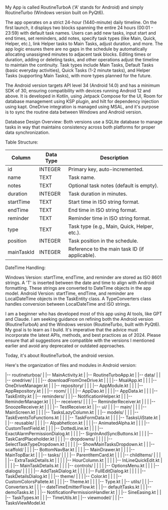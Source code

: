 My App is called RoutineTurboA ('A' stands for Android) and simply RoutineTurbo (Windows version built on PyQt6).

The app operates on a strict 24-hour (1440-minute) daily timeline. On the first launch, it displays two blocks spanning the entire 24 hours (00:01 - 23:59) with default task names. Users can add new tasks, input start and end times, set reminders, add notes, specify task types (like Main, Quick, Helper, etc.), link Helper tasks to Main Tasks, adjust duration, and more. The app logic ensures there are no gaps in the schedule by automatically allocating unassigned minutes to adjacent task blocks. Editing times or duration, adding or deleting tasks, and other operations adjust the timeline to maintain the continuity. Task types include Main Tasks, Default Tasks (basic everyday activities), Quick Tasks (1-2 minute tasks), and Helper Tasks (supporting Main Tasks), with more types planned for the future.

The Android version targets API level 34 (Android 14.0) and has a minimum SDK of 30, ensuring compatibility with devices running Android 12 and above. It is developed in Kotlin, using Jetpack Compose for the UI, Room for database management using KSP plugin, and hilt for dependency injection using kapt. OneDrive integration is managed using MSAL, and it's purpose is to sync the routine data between Windows and Android version.

Database Design Overview: Both versions use a SQLite database to manage tasks in way that maintains consistency across both platforms for proper data synchronization.

Table Structure:

| Column     | Data Type | Description                                  |
|------------|------------|----------------------------------------------|
| id         | INTEGER    | Primary key, auto-incremented.               |
| name       | TEXT       | Task name.                                   |
| notes      | TEXT       | Optional task notes (default is empty).      |
| duration   | INTEGER    | Task duration in minutes.                    |
| startTime  | TEXT       | Start time in ISO string format.             |
| endTime    | TEXT       | End time in ISO string format.               |
| reminder   | TEXT       | Reminder time in ISO string format.          |
| type       | TEXT       | Task type (e.g., Main, Quick, Helper, etc.). |
| position   | INTEGER    | Task position in the schedule.               |
| mainTaskId | INTEGER    | Reference to the main task ID (if applicable).|

DateTime Handling:

Windows Version: startTime, endTime, and reminder are stored as ISO 8601 strings. A 'T' is inserted between the date and time to align with Android formatting. These strings are converted to DateTime objects in the app model.
Android Version: startTime, endTime, and reminder are LocalDateTime objects in the TaskEntity class. A TypeConverters class handles conversion between LocalDateTime and ISO strings.

I am a beginner who has developed most of this app using AI tools, like GPT and Claude. I am seeking guidance on refining both the Android version (RoutineTurboA) and the Windows version (RoutineTurbo, built with PyQt6). My goal is to learn as I build. It's imperative that the advice must incorporate the latest APIs, methods, and best practices as of 2024. Please ensure that all suggestions are compatible with the versions I mentioned earlier and avoid any deprecated or outdated approaches.

Today, it's about RoutineTurboA, the android version.

Here's the organization of files and modules in Android version:

|-- routineturboa/
|   |-- MainActivity.kt
|   |-- RoutineTurboApp.kt
|   |-- data/
|   |   |-- onedrive/
|   |   |   |-- downloadFromOneDrive.kt
|   |   |   |-- MsalApp.kt
|   |   |   |-- OneDriveManager.kt
|   |   |-- repository/
|   |   |   |-- AppModule.kt
|   |   |   |-- AppRepository.kt
|   |   |-- room/
|   |   |   |-- AppDao.kt
|   |   |   |-- AppData.kt
|   |   |   |-- TaskEntity.kt
|   |-- reminders/
|   |   |-- NotificationHelper.kt
|   |   |-- ReminderManager.kt
|   |   |-- receivers/
|   |   |   |-- ReminderReceiver.kt
|   |   |   |-- SnoozeReceiver.kt
|   |   |   |-- TestReceiver.kt
|   |-- ui/
|   |   |-- main/
|   |   |   |-- MainScreen.kt
|   |   |   |-- TasksLazyColumn.kt
|   |   |-- models/
|   |   |   |-- TaskEventsToFunctions.kt
|   |   |   |-- TaskFormData.kt
|   |   |   |-- TasksUiState.kt
|   |   |-- reusable/
|   |   |   |-- AlpabhetIcon.kt
|   |   |   |-- AnimatedAlpha.kt
|   |   |   |-- CustomTextField.kt
|   |   |   |-- DottedLine.kt
|   |   |   |-- ExactAlarmPermissionDialog.kt
|   |   |   |-- SignInAndSyncButtons.kt
|   |   |   |-- TaskCardPlaceholder.kt
|   |   |   |-- dropdowns/
|   |   |   |   |-- SelectTaskTypeDropdown.kt
|   |   |   |   |-- ShowMainTasksDropdown.kt
|   |   |-- scaffold/
|   |   |   |-- BottomNavBar.kt
|   |   |   |-- MainDrawer.kt
|   |   |   |-- MainTopBar.kt
|   |   |-- tasks/
|   |   |   |-- ParentItemCard.kt
|   |   |   |-- childItems/
|   |   |   |   |-- ExtraTaskDetails.kt
|   |   |   |   |-- HourColumn.kt
|   |   |   |   |-- InLineQuickEdit.kt
|   |   |   |   |-- MainTaskDetails.kt
|   |   |   |-- controls/
|   |   |   |   |-- OptionsMenu.kt
|   |   |   |-- dialogs/
|   |   |   |   |-- AddTaskDialog.kt
|   |   |   |   |-- FullEditDialog.kt
|   |   |   |   |-- TaskDetailsDialog.kt
|   |   |-- theme/
|   |   |   |-- Color.kt
|   |   |   |-- CustomColorsPallete.kt
|   |   |   |-- Theme.kt
|   |   |   |-- Type.kt
|   |-- utils/
|   |   |-- Converters.kt
|   |   |-- dateTimeEmitterFlow.kt
|   |   |-- defaultTasks.kt
|   |   |-- demoTasks.kt
|   |   |-- NotificationPermissionHandler.kt
|   |   |-- SineEasing.kt
|   |   |-- TaskTypes.kt
|   |   |-- TimeUtils.kt
|   |-- viewmodel/
|   |   |-- TasksViewModel.kt






